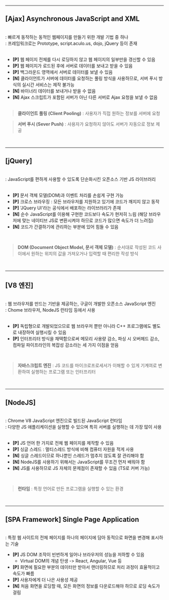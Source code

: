 <br>

***

## **[Ajax] Asynchronous JavaScript and XML**
<br>
: 빠르게 동작하는 동적인 웹페이지를 만들기 위한 개발 기법 중 하나<br>
: 프레임워크로는 Prototype, script.aculo.us, dojo, jQuery 등이 존재 <br> <br>

- **[P]** 웹 페이지 전체를 다시 로딩하지 않고 웹 페이지의 일부만을 갱신할 수 있음
- **[P]** 웹 페이지가 로드된 후에 서버로 데이터를 보내고 받을 수 있음
- **[P]** 백그라운드 영역에서 서버로 데이터를 보낼 수 있음
- **[N]** 클라이언트가 서버에 데이터를 요청하는 풀링 방식을 사용하므로, 서버 푸시 방식의 실시간 서비스는 제작 불가능
- **[N]** 바이너리 데이터를 보내거나 받을 수 없음
- **[N]** Ajax 스크립트가 포함된 서버가 아닌 다른 서버로 Ajax 요청을 보낼 수 없음
<br><br>
> **클라이언트 풀링 (Client Pooling)** : 사용자가 직접 원하는 정보를 서버에 요청 <br>

> **서버 푸시 (Sever Push)** : 사용자가 요청하지 않아도 서버가 자동으로 정보 제공

<br>

***
## **[jQuery]**
<br>
: JavaScript를 편하게 사용할 수 있도록 단순화시킨 오픈소스 기반 JS 라이브러리
<br><br>

- **[P]** 문서 객체 모델(DOM)과 이벤트 처리를 손쉽게 구현 가능
- **[P]** 크로스 브라우징 : 모든 브라우저를 지원하고 있기에 코드가 깨지지 않고 동작
- **[P]** 'JQuery UI'라는 공식에서 배포하는 라이브러리가 존재
- **[N]** 순수 JavaScript를 이용해 구현한 코드보다 속도가 현저히 느림 (해당 브라우저에 맞는 네이티브 JS로 변환시켜야 하므로 코드가 많으면 속도가 더 느려짐)
- **[N]** 코드가 간결하기에 관리하는 부분에 있어 힘들 수 있음

<br>

> **DOM (Document Object Model, 문서 객체 모델)** : 순서대로 작성된 코드 사이에서 원하는 위치의 값을 가져오거나 입력할 때 편리한 작성 방식

<br>

***
## **[V8 엔진]**
<br>
: 웹 브라우저를 만드는 기반을 제공하는, 구글이 개발한 오픈소스 JavaScript 엔진<br>
: Chome 브라우저, NodeJS 런타임 등에서 사용
<br><br>

- **[P]** 독립형으로 개발되었으므로 웹 브라우저 뿐만 아니라 C++ 프로그램에도 별도로 내장하여 실행시킬 수 있음
- **[P]** 인터프리터 방식을 채택함으로써 메모리 사용량 감소, 파싱 시 오버헤드 감소, 컴파일 파이프라인의 복잡성 감소라는 세 가지 이점을 얻음

<br>

> **자바스크립트 엔진** : JS 코드를 마이크로프로세서가 이해할 수 있게 기계여로 변환하여 실행하는 프로그램 또는 인터프리터

<br>

***
## **[NodeJS]**
<br>
: Chrome V8 JavaScript 엔진으로 빌드된 JavaScript 런타임<br>
: 다양한 JS 애플리케이션을 실행할 수 있으며 특히 서버를 실행하는 데 가장 많이 사용
<br><br>

- **[P]** JS 언어 한 가지로 전체 웹 페이지를 제작할 수 있음 
- **[P]** 싱글 스레드 : 멀티스레드 방식에 비해 컴퓨터 자원을 적게 사용
- **[N]** 싱글 스레드이므로 하나뿐인 스레드가 멈추지 않도록 잘 관리해야 함 
- **[N]** NodeJS를 사용하기 위해서는 JavaScript를 무조건 먼저 배워야 함
- **[N]** JS를 사용하므로 JS 자체의 문제점이 존재할 수 있음 (TS로 커버 가능)

<br>

> **런타임** : 특정 언어로 만든 프로그램을 실행할 수 있는 환경 

<br>

***

## **[SPA Framework] Single Page Application**
<br>
: 특정 웹 사이트의 전체 페이지를 하나의 페이지에 담아 동적으로 화면을 변경해 표시하는 기술

<br>

- **[P]** JS DOM 조작이 빈번하게 일어나 브라우저의 성능을 저하할 수 있음<br>
    - Virtual DOM의 개념 탄생 -> React, Angular, Vue 등
- **[P]** 화면에 필요한 부분의 데이터만 받아서 랜더링하므로 처리 과정이 효율적이고 속도가 빠름
- **[P]** 사용자에게 더 나은 사용성 제공
- **[N]** 처음 화면을 로딩할 때, 모든 화면의 정보를 다운로드해야 하므로 로딩 속도가 걸림

<br>